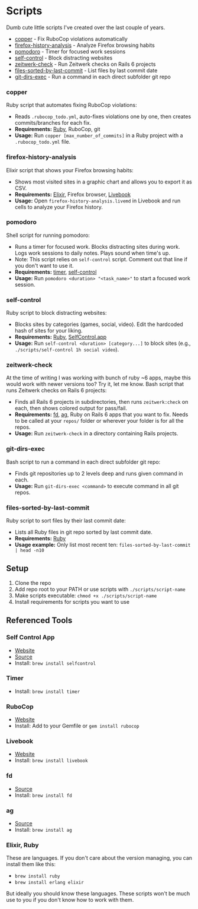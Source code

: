 # Scripts

Dumb cute little scripts I've created over the last couple of years.

- [copper](#copper) - Fix RuboCop violations automatically
- [firefox-history-analysis](#firefox-history-analysis) - Analyze Firefox browsing habits
- [pomodoro](#pomodoro) - Timer for focused work sessions
- [self-control](#self-control) - Block distracting websites
- [zeitwerk-check](#zeitwerk-check) - Run Zeitwerk checks on Rails 6 projects
- [files-sorted-by-last-commit](#files-sorted-by-last-commit) - List files by last commit date
- [git-dirs-exec](#git-dirs-exec) - Run a command in each direct subfolder git repo

### copper

Ruby script that automates fixing RuboCop violations:

- Reads `.rubocop_todo.yml`, auto-fixes violations one by one, then creates commits/branches for each fix.
- **Requirements:** [Ruby](#elixir-ruby), RuboCop, git
- **Usage:** Run `copper [max_number_of_commits]` in a Ruby project with a `.rubocop_todo.yml` file.

### firefox-history-analysis

Elixir script that shows your Firefox browsing habits:

- Shows most visited sites in a graphic chart and allows you to export it as CSV.
- **Requirements:** [Elixir](#elixir-ruby), Firefox browser, [Livebook](#livebook)
- **Usage:** Open `firefox-history-analysis.livemd` in Livebook and run cells to analyze your Firefox history.

### pomodoro

Shell script for running pomodoro:

- Runs a timer for focused work. Blocks distracting sites during work. Logs work sessions to daily notes. Plays sound when time's up.
- Note: This script relies on `self-control` script. Comment out that line if you don't want to use it.
- **Requirements:** [timer](#timer), [self-control](#self-control)
- **Usage:** Run `pomodoro <duration> "<task_name>"` to start a focused work session.

### self-control

Ruby script to block distracting websites:

- Blocks sites by categories (games, social, video). Edit the hardcoded hash of sites for your liking.
- **Requirements:** [Ruby](#elixir-ruby), [SelfControl.app](#self-control-app)
- **Usage:** Run `self-control <duration> [category...]` to block sites (e.g., `./scripts/self-control 1h social video`).

### zeitwerk-check

At the time of writing I was working with bunch of ruby ~6 apps, maybe this would work with newer versions too? Try it,
let me know. Bash script that runs Zeitwerk checks on Rails 6 projects:

- Finds all Rails 6 projects in subdirectories, then runs `zeitwerk:check` on each, then shows colored output for pass/fail.
- **Requirements:** [fd](#fd), [ag](#ag), Ruby on Rails 6 apps that you want to fix. Needs to be called at your `repos/` folder or wherever your folder is for all the repos.
- **Usage:** Run `zeitwerk-check` in a directory containing Rails projects.

### git-dirs-exec

Bash script to run a command in each direct subfolder git repo:

- Finds git repositories up to 2 levels deep and runs given command in each.
- **Usage:** Run `git-dirs-exec <command>` to execute command in all git repos.

### files-sorted-by-last-commit

Ruby script to sort files by their last commit date:

- Lists all Ruby files in git repo sorted by last commit date.
- **Requirements:** [Ruby](#elixir-ruby)
- **Usage example:** Only list most recent ten: `files-sorted-by-last-commit | head -n10`


## Setup

1. Clone the repo
2. Add repo root to your PATH or use scripts with `./scripts/script-name`
3. Make scripts executable: `chmod +x ./scripts/script-name`
4. Install requirements for scripts you want to use

## Referenced Tools

### Self Control App

- [Website](https://selfcontrolapp.com/)
- [Source](https://github.com/SelfControlApp/selfcontrol)
- Install: `brew install selfcontrol`

### Timer

- Install: `brew install timer`

### RuboCop

- [Website](https://rubocop.org/)
- Install: Add to your Gemfile or `gem install rubocop`

### Livebook

- [Website](https://livebook.dev/)
- Install: `brew install livebook`

### fd

- [Source](https://github.com/sharkdp/fd)
- Install: `brew install fd`

### ag

- [Source](https://github.com/ggreer/the_silver_searcher)
- Install: `brew install ag`

### Elixir, Ruby

These are languages. If you don't care about the version managing, you can install them like this:
- `brew install ruby`
- `brew install erlang elixir`

But ideally you should know these languages. These scripts won't be much use to you if you don't know how to work with them.
